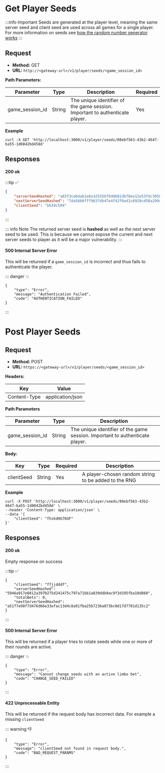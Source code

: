 # Get Player Seeds

:::info Important
Seeds are generated at the player level, meaning the same server seed and client seed are used across all games for a single player. For more information on seeds see [how the random number generator works](../../full-documentation/rng.md)
:::
## Request 

- **Method:** GET
- **URL:** `http://<gateway-url>/v1/player/seeds/<game_session_id>`

**Path Parameters:**

|Parameter |	Type |	Description	| Required |
| --- | --- | --- | --- |
|game_session_id |	String | The unique identifier of the game session. Important to authenticate player.	| Yes |

**Example**

```shell
curl -X GET 'http://localhost:3000/v1/player/seeds/80ebf563-43b2-4647-ba55-1d0842bd458d'
```

## Responses

#### 200 ok

:::tip :white_check_mark:
```json 
{
    "serverSeedHashed": "a83f3ce6dab1e8a1d335bf648601dbf8ee12e53fdc3058bf2096e1873c1fd74d",
    "nextServerSeedHashed": "7da56b0fff9637db47e4f42f0ad1c6920cd58a299c72ff1fb50c481c7f1f7353",
    "clientSeed": "bb39c594"
}
```
:::

::: info Note
The returned server seed is **hashed** as well as the next server seed to be used. This is because we cannot expose the current and next server seeds to player as it will be a major vulnerability.
:::

#### 500 Internal Server Error

This will be returned if a `game_session_id` is incorrect and thus fails to authenticate the player.

::: danger :collision:
```json:no-line-numbers
{
    "type": "Error",
    "message": "Authentication Failed",
    "code": "AUTHENTICATION_FAILED"
}
```
:::



# Post Player Seeds

## Request
- **Method:** POST
- **URL:** `https://<gateway-url>/v1/player/seeds/<game_session_id>`

**Headers:** 

| Key | Value |
| --- | ---| 
| Content-Type | application/json |

**Path Parameters** 

| Parameter | Type | Description |
| --- | --- | --- |
|game_session_id |	String | The unique identifier of the game session. Important to authenticate player. |

**Body:**

| Key | Type |	Required | Description	|
| --- | --- | --- | --- |
| clientSeed |	String | Yes |  A player-chosen random string to be added to the RNG |


**Example**

```shell
curl -X POST 'http://localhost:3000/v1/player/seeds/80ebf563-43b2-4647-ba55-1d0842bd458d' \
--header 'Content-Type: application/json' \
--data '{
    "clientSeed": "fhskdHG76GF"
}'
```


## Responses


#### 200 ok 
Empty response on success

:::tip :white_check_mark:
```json:no-line-numbers
{
    "clientSeed": "ffjjdddf",
    "serverSeedHashed": "5946a917e8812a3970275d241475c797a71bb1a839ddb9ac9f3d195fba10d860",
    "totalBets": 0,
    "nextServerSeedHashed": "a51f7e98f7d476d66e33efac13d4c8a91fba25b7236a873bc0d17d7701d135c2"
}
```
:::


#### 500 Internal Server Error

This will be returned if a player tries to rotate seeds while one or more of their rounds are active.

::: danger :collision:
```json:no-line-numbers
{
    "type": "Error",
    "message": "Cannot change seeds with an active limbo bet",
    "code": "CHANGE_SEED_FAILED"
}
```
:::

#### 422 Unprocessable Entity

This will be returned if the request body has incorrect data. For example a missing `clientSeed`

::: warning :-1:
```json:no-line-numbers
{
    "type": "Error",
    "message": "clientSeed not found in request body.",
    "code": "BAD_REQUEST_PARAMS"
}
```
:::